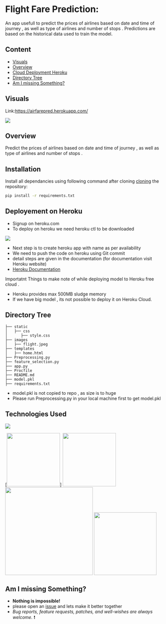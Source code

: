 # Flight Fare Prediction: 

An app usefull to predict the prices of airlines based on date and time of journey , as well as type of airlines and number of stops . 
Predictions are based on the historical data used to train the model. 

## Content
  * [Visuals](#Visuals)
  * [Overview](#Overview)
  * [Cloud Deployment Heroku ](#Cloud_Deployment_Heroku)
  * [Directory Tree](#directory-tree)
  * [Am I missing Something?](#Am-I-missing-Something?)


## Visuals
Link:https://airfarepred.herokuapp.com/

[![](https://i.imgur.com/tDGWSWC.png)](https://heroku.com)


## Overview
Predict the prices of airlines based on date and time of journey , as well as type of airlines and number of stops .


## Installation
Install all dependancies using following command after cloning [cloning](https://www.howtogeek.com/451360/how-to-clone-a-github-repository/) the repository:
```bash
pip install -r requirements.txt
```

## Deployement on Heroku
- Signup on heroku.com 
- To deploy on heroku we need heroku ctl to be downloaded 

[![](https://i.imgur.com/dKmlpqX.png)](https://heroku.com)

- Next step is to create heroku app with name as per availability 
- We need to push the code on heroku using Git commit 
- detail steps are given in the documentation (for documentation visit Heroku website) 
- [Heroku Documentation](https://devcenter.heroku.com/articles/getting-started-with-python)

Importatnt Things to make note of while deploying model to Heroku free cloud . 
- Heroku provides max 500MB sludge memory 
- If we have big model , its not possible to deploy it on Heroku Cloud. 


## Directory Tree 
```
├── static 
│   ├── css
│      ├── style.css
├── images 
│   ├── flight.jpeg
├── templates
│   ├── home.html
├── Preprocessing.py
├── feature_selection.py
├── app.py
├── Procfile
├── README.md
├── model.pkl
├── requirements.txt
```

- model.pkl is not copied to repo , as size is to huge 
- Please run Preprocessing.py in your local machine first to get model.pkl 

## Technologies Used

![](https://forthebadge.com/images/badges/made-with-python.svg)

[<img target="_blank" src="https://i.imgur.com/Vgxcuk1.png" width=170>]
[<img target="_blank" src="https://flask.palletsprojects.com/en/1.1.x/_images/flask-logo.png" width=170>](https://flask.palletsprojects.com/en/1.1.x/) [<img target="_blank" src="https://number1.co.za/wp-content/uploads/2017/10/gunicorn_logo-300x85.png" width=280>](https://gunicorn.org) [<img target="_blank" src="https://scikit-learn.org/stable/_static/scikit-learn-logo-small.png" width=200>](https://scikit-learn.org/stable/) 


## Am I missing Something?

- **Nothing is impossible!**
- please open an [issue](https://github.com/kudeore/Flight_price_pred_AWS_APP/issues) and lets make it better together 
- *Bug reports, feature requests, patches, and well-wishes are always welcome.* :heavy_exclamation_mark:



